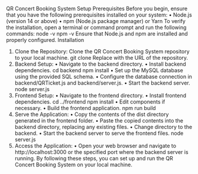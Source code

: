 QR Concert Booking System Setup
Prerequisites
Before you begin, ensure that you have the following prerequisites installed on your system:
•	Node.js (version 14 or above)
•	npm (Node.js package manager) or Yarn
To verify the installation, open a terminal or command prompt and run the following commands:
node -v
npm -v
Ensure that Node.js and npm are installed and properly configured.
Installation
1.	Clone the Repository: Clone the QR Concert Booking System repository to your local machine.
git clone <repository-url>
Replace <repository-url> with the URL of the repository.
2.	Backend Setup:
•	Navigate to the backend directory.
•	Install backend dependencies.
cd backend
npm install
•	Set up the MySQL database using the provided SQL schema.
•	Configure the database connection in backend/QRTicket.js and backend/server.js.
•	Start the backend server.
node server.js
3.	Frontend Setup:
•	Navigate to the frontend directory.
•	Install frontend dependencies.
cd ../frontend
npm install
•	Edit components if necessary.
•	Build the frontend application.
npm run build
4.	Serve the Application:
•	Copy the contents of the dist directory generated in the frontend folder.
•	Paste the copied contents into the backend directory, replacing any existing files.
•	Change directory to the backend.
•	Start the backend server to serve the frontend files.
node server.js
5.	Access the Application:
•	Open your web browser and navigate to http://localhost:3000 or the specified port where the backend server is running.
By following these steps, you can set up and run the QR Concert Booking System on your local machine.
